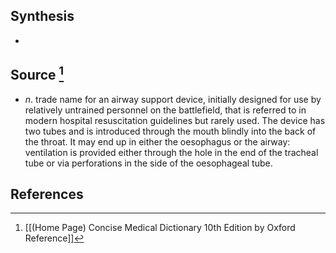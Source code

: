 ## Synthesis
- 
## Source [^1]
- $n$. trade name for an airway support device, initially designed for use by relatively untrained personnel on the battlefield, that is referred to in modern hospital resuscitation guidelines but rarely used. The device has two tubes and is introduced through the mouth blindly into the back of the throat. It may end up in either the oesophagus or the airway: ventilation is provided either through the hole in the end of the tracheal tube or via perforations in the side of the oesophageal tube.
## References

[^1]: [[(Home Page) Concise Medical Dictionary 10th Edition by Oxford Reference]]